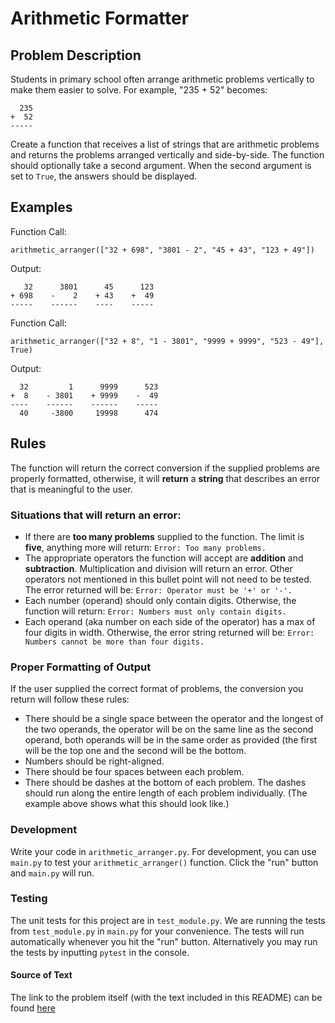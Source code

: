 # Arithmetic Formatter

## Problem Description

Students in primary school often arrange arithmetic problems vertically to make them easier to solve. For example, "235 + 52" becomes:

```
  235
+  52
-----
```

Create a function that receives a list of strings that are arithmetic problems and returns the problems arranged vertically and side-by-side. The function should optionally take a second argument. When the second argument is set to `True`, the answers should be displayed.

## Examples

Function Call:

`arithmetic_arranger(["32 + 698", "3801 - 2", "45 + 43", "123 + 49"])`

Output:

```
   32      3801      45      123
+ 698    -    2    + 43    +  49
-----    ------    ----    -----
```

Function Call:

`arithmetic_arranger(["32 + 8", "1 - 3801", "9999 + 9999", "523 - 49"], True)`

Output:

```
  32         1      9999      523
+  8    - 3801    + 9999    -  49
----    ------    ------    -----
  40     -3800     19998      474
```

## Rules

The function will return the correct conversion if the supplied problems are properly formatted, otherwise, it will **return** a **string** that describes an error that is meaningful to the user.

### Situations that will return an error:

- If there are **too many problems** supplied to the function. The limit is **five**, anything more will return: `Error: Too many problems.`
- The appropriate operators the function will accept are **addition** and **subtraction**. Multiplication and division will return an error. Other operators not mentioned in this bullet point will not need to be tested. The error returned will be: `Error: Operator must be '+' or '-'.`
- Each number (operand) should only contain digits. Otherwise, the function will return: `Error: Numbers must only contain digits.`
- Each operand (aka number on each side of the operator) has a max of four digits in width. Otherwise, the error string returned will be: `Error: Numbers cannot be more than four digits.`

### Proper Formatting of Output

If the user supplied the correct format of problems, the conversion you return will follow these rules:

- There should be a single space between the operator and the longest of the two operands, the operator will be on the same line as the second operand, both operands will be in the same order as provided (the first will be the top one and the second will be the bottom.
- Numbers should be right-aligned.
- There should be four spaces between each problem.
- There should be dashes at the bottom of each problem. The dashes should run along the entire length of each problem individually. (The example above shows what this should look like.)

### Development

Write your code in `arithmetic_arranger.py`. For development, you can use `main.py` to test your `arithmetic_arranger()` function. Click the "run" button and `main.py` will run.

### Testing

The unit tests for this project are in `test_module.py`. We are running the tests from `test_module.py` in `main.py` for your convenience. The tests will run automatically whenever you hit the "run" button. Alternatively you may run the tests by inputting `pytest` in the console.

#### Source of Text

The link to the problem itself (with the text included in this README) can be found [here](https://www.freecodecamp.org/learn/scientific-computing-with-python/scientific-computing-with-python-projects/arithmetic-formatter)
